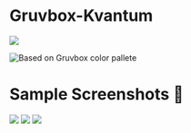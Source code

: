# Gruvbox-Kvantum
<p align="left"> <a href="https://github.com/arcticicestudio/styleguide-git/releases/latest" target="_blank"><img src="https://img.shields.io/github/release/arcticicestudio/styleguide-git.svg?style=flat-square&label=Git%20Style%20Guide&logoColor=eceff4&colorA=3c3836&colorB=fabd2f&logo=git"/></a></p>

![Based on Gruvbox color pallete ](https://github.com/morhetz/gruvbox)


# Sample Screenshots 👑

![](https://raw.githubusercontent.com/sourav2k/dotfiles/bspwm/samples/gruvkv2.png)
![](https://raw.githubusercontent.com/sourav2k/dotfiles/bspwm/samples/gruvkv.png)
![](https://raw.githubusercontent.com/sourav2k/dotfiles/bspwm/samples/gruvkv3.png)
